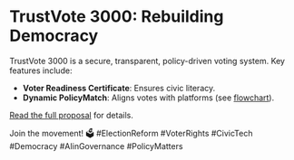 # TrustVote 3000: Rebuilding Democracy

TrustVote 3000 is a secure, transparent, policy-driven voting system. Key features include:
- **Voter Readiness Certificate**: Ensures civic literacy.
- **Dynamic PolicyMatch**: Aligns votes with platforms (see [flowchart](flowchart.png)).
<!-- Full list in previous response -->

[Read the full proposal](TrustVote_3000.html) for details.

Join the movement! 🗳️ #ElectionReform #VoterRights #CivicTech #Democracy #AIinGovernance #PolicyMatters

